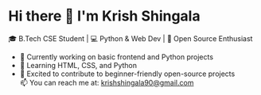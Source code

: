 # Hi there 👋 I'm Krish Shingala

🎓 B.Tech CSE Student | 💻 Python & Web Dev | 🌱 Open Source Enthusiast

- 🔭 Currently working on basic frontend and Python projects  
- 🌱 Learning HTML, CSS, and Python  
- 🤝 Excited to contribute to beginner-friendly open-source projects  
📫 You can reach me at: krishshingala90@gmail.com
